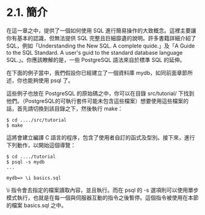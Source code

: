 # 2.1. 簡介

在這一章之中，提供了一個如何使用 SQL 進行簡易操作的大致概念。這裡主要讓你有基本的認識，但無法提供 SQL 完整且巨細靡遺的說明。許多書籍詳細介紹了 SQL，例如「Understanding the New SQL. A complete quide.」及「A Guide to the SQL Standard. A user's guid to the standard database language SQL.」。你應該瞭解的是，一些 PostgreSQL 語法來自於標準 SQL 的延伸。

在下面的例子當中，我們假設你已經建立了一個資料庫 mydb，如同前面章節所述，你也能夠使用 psql 了。

這些例子也放在 PostgreSQL 的原始碼之中，你可以在目錄 src/tutorial/ 下找到他們。（PostgreSQL的可執行套件可能未包含這些檔案）想要使用這些檔案的話，首先請切換到該目錄之下，然後執行 make：

```
$ cd ..../src/tutorial
$ make
```

這將會建立編譯 C 語言的程序，包含了使用者自訂的函式及型別。接下來，進行下列動作，以開始這個導覽：

```
$ cd ..../tutorial
$ psql -s mydb
...

mydb=> \i basics.sql
```

\i 指令會去指定的檔案讀取內容，並且執行。而在 psql 的 -s 選項則可以使用單步模式執行，也就是在每一個與伺服器互動的指令之後暫停。這個指令被使用在本節的檔案 basics.sql 之中。
